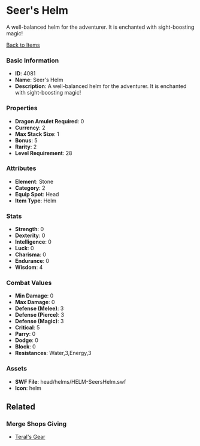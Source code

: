 # Seer's Helm

A well-balanced helm for the adventurer. It is enchanted with sight-boosting magic! 

[Back to Items](../items.md)

### Basic Information

- **ID**: 4081
- **Name**: Seer&#039;s Helm
- **Description**: A well-balanced helm for the adventurer. It is enchanted with sight-boosting magic! 

### Properties

- **Dragon Amulet Required**: 0
- **Currency**: 2
- **Max Stack Size**: 1
- **Bonus**: 5
- **Rarity**: 2
- **Level Requirement**: 28

### Attributes

- **Element**: Stone
- **Category**: 2
- **Equip Spot**: Head
- **Item Type**: Helm

### Stats

- **Strength**: 0
- **Dexterity**: 0
- **Intelligence**: 0
- **Luck**: 0
- **Charisma**: 0
- **Endurance**: 0
- **Wisdom**: 4

### Combat Values

- **Min Damage**: 0
- **Max Damage**: 0
- **Defense (Melee)**: 3
- **Defense (Pierce)**: 3
- **Defense (Magic)**: 3
- **Critical**: 5
- **Parry**: 0
- **Dodge**: 0
- **Block**: 0
- **Resistances**: Water,3,Energy,3

### Assets

- **SWF File**: head/helms/HELM-SeersHelm.swf
- **Icon**: helm

## Related

### Merge Shops Giving

- [Teral's Gear](../merge-shops/67-teral-s-gear.md)

